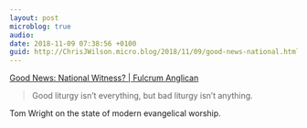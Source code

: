```yaml
---
layout: post
microblog: true
audio: 
date: 2018-11-09 07:38:56 +0100
guid: http://ChrisJWilson.micro.blog/2018/11/09/good-news-national.html
---
```

[Good News: National Witness? | Fulcrum Anglican](https://www.fulcrum-anglican.org.uk/articles/good-news-national-witness/)

> Good liturgy isn’t everything, but bad liturgy isn’t anything.

Tom Wright on the state of modern evangelical worship. 

